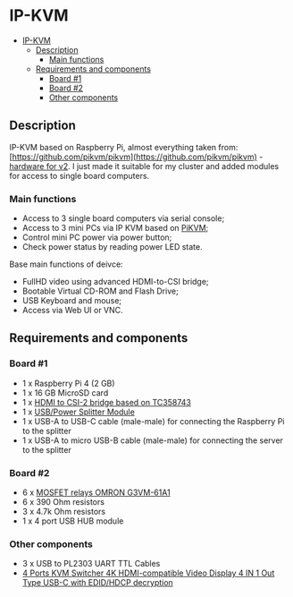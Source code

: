 # IP-KVM

- [IP-KVM](#ip-kvm)
  - [Description](#description)
    - [Main functions](#main-functions)
  - [Requirements and components](#requirements-and-components)
    - [Board #1](#board-1)
    - [Board #2](#board-2)
    - [Other components](#other-components)

## Description

IP-KVM based on Raspberry Pi, almost everything taken from: [https://github.com/pikvm/pikvm](https://github.com/pikvm/pikvm) - [hardware for v2](https://github.com/pikvm/pikvm#hardware-for-v2). I just made it suitable for my cluster and added modules for access to single board computers.

### Main functions

- Access to 3 single board computers via serial console;
- Access to 3 mini PCs via IP KVM based on [PiKVM](https://github.com/pikvm/pikvm);
- Control mini PC power via power button;
- Check power status by reading power LED state.

Base main functions of deivce:

- FullHD video using advanced HDMI-to-CSI bridge;
- Bootable Virtual CD-ROM and Flash Drive;
- USB Keyboard and mouse;
- Access via Web UI or VNC.

## Requirements and components

### Board #1

- 1 x Raspberry Pi 4 (2 GB)
- 1 x 16 GB MicroSD card
- 1 x [HDMI to CSI-2 bridge based on TC358743](https://www.aliexpress.com/item/4000102166176.html)
- 1 x [USB/Power Splitter Module](https://www.pishop.us/product/usb-pwr-splitter/)
- 1 x USB-A to USB-C cable (male-male) for connecting the Raspberry Pi to the splitter
- 1 x USB-A to micro USB-B cable (male-male) for connecting the server to the splitter

### Board #2

- 6 x [MOSFET relays OMRON G3VM-61A1](https://www.aliexpress.com/item/1005001989679623.html?spm=a2g0s.9042311.0.0.27424c4dnmIQ2j)
- 6 x 390 Ohm resistors
- 3 x 4.7k Ohm resistors
- 1 x 4 port USB HUB module

### Other components

- 3 x USB to PL2303 UART TTL Cables
- [4 Ports KVM Switcher 4K HDMI-compatible Video Display 4 IN 1 Out Type USB-C with EDID/HDCP decryption](https://www.aliexpress.com/item/1005001873550202.html?spm=a2g0s.9042311.0.0.49584c4dNbLu7M)
